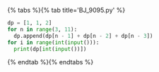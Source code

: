 {% tabs %}{% tab title='BJ_9095.py' %}

```py
dp = [1, 1, 2]
for n in range(3, 11):
  dp.append(dp[n - 1] + dp[n - 2] + dp[n - 3])
for i in range(int(input())):
  print(dp[int(input())])
```

{% endtab %}{% endtabs %}
